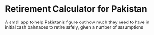 # Retirement Calculator for Pakistan

A small app to help Pakistanis figure out how much they need to have in initial cash balanaces to retire safely, given a number of assumptions
